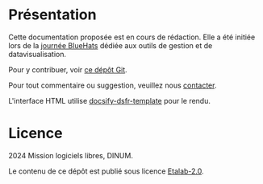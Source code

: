 # Présentation

Cette documentation proposée est en cours de rédaction. Elle a été initiée lors de la [journée BlueHats](https://code.gouv.fr/fr/bluehats/gestion-et-visualisation-de-donnees-2024/) dédiée aux outils de gestion et de datavisualisation.

Pour y contribuer, voir [ce dépôt Git](https://git.sr.ht/~codegouvfr/superset-docs).

Pour tout commentaire ou suggestion, veuillez nous [contacter](https://code.gouv.fr/fr/contact/).

L'interface HTML utilise [docsify-dsfr-template](https://github.com/codegouvfr/docsify-dsfr-template) pour le rendu.

# Licence

2024 Mission logiciels libres, DINUM.

Le contenu de ce dépôt est publié sous licence [Etalab-2.0](LICENSES/Etalab-2.0.md).

